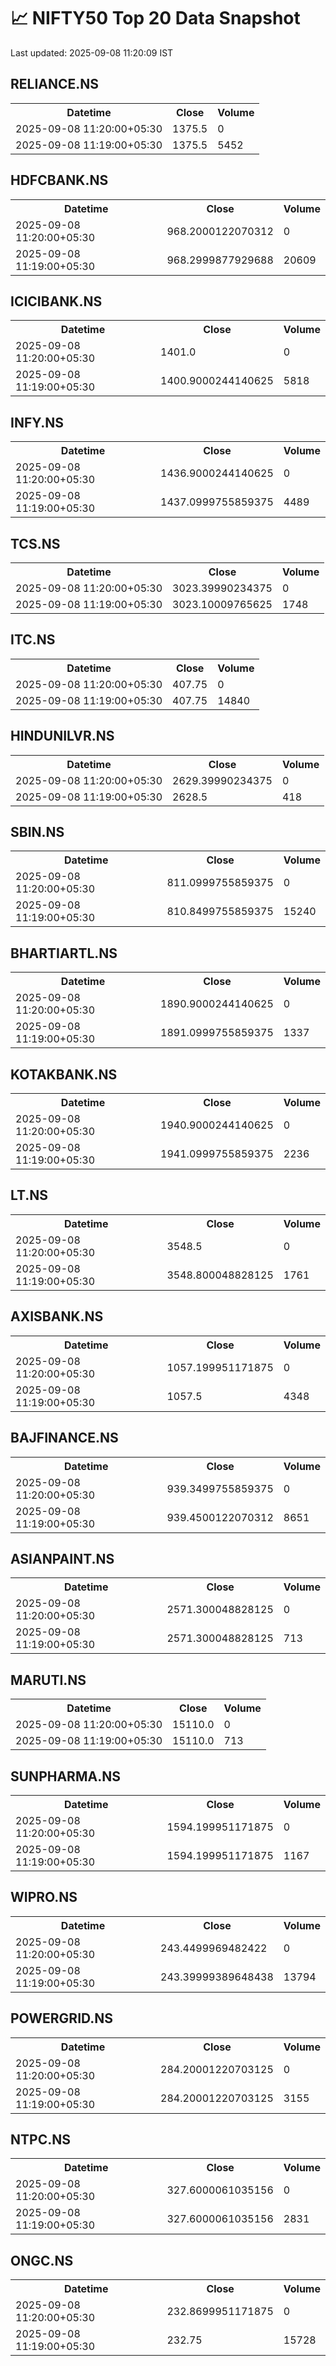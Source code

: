 # 📈 NIFTY50 Top 20 Data Snapshot

Last updated: 2025-09-08 11:20:09 IST

## RELIANCE.NS

<table>
  <tr><th>Datetime</th><th>Close</th><th>Volume</th></tr>
  <tr><td>2025-09-08 11:20:00+05:30</td><td>1375.5</td><td>0</td></tr>
  <tr><td>2025-09-08 11:19:00+05:30</td><td>1375.5</td><td>5452</td></tr>
</table>

## HDFCBANK.NS

<table>
  <tr><th>Datetime</th><th>Close</th><th>Volume</th></tr>
  <tr><td>2025-09-08 11:20:00+05:30</td><td>968.2000122070312</td><td>0</td></tr>
  <tr><td>2025-09-08 11:19:00+05:30</td><td>968.2999877929688</td><td>20609</td></tr>
</table>

## ICICIBANK.NS

<table>
  <tr><th>Datetime</th><th>Close</th><th>Volume</th></tr>
  <tr><td>2025-09-08 11:20:00+05:30</td><td>1401.0</td><td>0</td></tr>
  <tr><td>2025-09-08 11:19:00+05:30</td><td>1400.9000244140625</td><td>5818</td></tr>
</table>

## INFY.NS

<table>
  <tr><th>Datetime</th><th>Close</th><th>Volume</th></tr>
  <tr><td>2025-09-08 11:20:00+05:30</td><td>1436.9000244140625</td><td>0</td></tr>
  <tr><td>2025-09-08 11:19:00+05:30</td><td>1437.0999755859375</td><td>4489</td></tr>
</table>

## TCS.NS

<table>
  <tr><th>Datetime</th><th>Close</th><th>Volume</th></tr>
  <tr><td>2025-09-08 11:20:00+05:30</td><td>3023.39990234375</td><td>0</td></tr>
  <tr><td>2025-09-08 11:19:00+05:30</td><td>3023.10009765625</td><td>1748</td></tr>
</table>

## ITC.NS

<table>
  <tr><th>Datetime</th><th>Close</th><th>Volume</th></tr>
  <tr><td>2025-09-08 11:20:00+05:30</td><td>407.75</td><td>0</td></tr>
  <tr><td>2025-09-08 11:19:00+05:30</td><td>407.75</td><td>14840</td></tr>
</table>

## HINDUNILVR.NS

<table>
  <tr><th>Datetime</th><th>Close</th><th>Volume</th></tr>
  <tr><td>2025-09-08 11:20:00+05:30</td><td>2629.39990234375</td><td>0</td></tr>
  <tr><td>2025-09-08 11:19:00+05:30</td><td>2628.5</td><td>418</td></tr>
</table>

## SBIN.NS

<table>
  <tr><th>Datetime</th><th>Close</th><th>Volume</th></tr>
  <tr><td>2025-09-08 11:20:00+05:30</td><td>811.0999755859375</td><td>0</td></tr>
  <tr><td>2025-09-08 11:19:00+05:30</td><td>810.8499755859375</td><td>15240</td></tr>
</table>

## BHARTIARTL.NS

<table>
  <tr><th>Datetime</th><th>Close</th><th>Volume</th></tr>
  <tr><td>2025-09-08 11:20:00+05:30</td><td>1890.9000244140625</td><td>0</td></tr>
  <tr><td>2025-09-08 11:19:00+05:30</td><td>1891.0999755859375</td><td>1337</td></tr>
</table>

## KOTAKBANK.NS

<table>
  <tr><th>Datetime</th><th>Close</th><th>Volume</th></tr>
  <tr><td>2025-09-08 11:20:00+05:30</td><td>1940.9000244140625</td><td>0</td></tr>
  <tr><td>2025-09-08 11:19:00+05:30</td><td>1941.0999755859375</td><td>2236</td></tr>
</table>

## LT.NS

<table>
  <tr><th>Datetime</th><th>Close</th><th>Volume</th></tr>
  <tr><td>2025-09-08 11:20:00+05:30</td><td>3548.5</td><td>0</td></tr>
  <tr><td>2025-09-08 11:19:00+05:30</td><td>3548.800048828125</td><td>1761</td></tr>
</table>

## AXISBANK.NS

<table>
  <tr><th>Datetime</th><th>Close</th><th>Volume</th></tr>
  <tr><td>2025-09-08 11:20:00+05:30</td><td>1057.199951171875</td><td>0</td></tr>
  <tr><td>2025-09-08 11:19:00+05:30</td><td>1057.5</td><td>4348</td></tr>
</table>

## BAJFINANCE.NS

<table>
  <tr><th>Datetime</th><th>Close</th><th>Volume</th></tr>
  <tr><td>2025-09-08 11:20:00+05:30</td><td>939.3499755859375</td><td>0</td></tr>
  <tr><td>2025-09-08 11:19:00+05:30</td><td>939.4500122070312</td><td>8651</td></tr>
</table>

## ASIANPAINT.NS

<table>
  <tr><th>Datetime</th><th>Close</th><th>Volume</th></tr>
  <tr><td>2025-09-08 11:20:00+05:30</td><td>2571.300048828125</td><td>0</td></tr>
  <tr><td>2025-09-08 11:19:00+05:30</td><td>2571.300048828125</td><td>713</td></tr>
</table>

## MARUTI.NS

<table>
  <tr><th>Datetime</th><th>Close</th><th>Volume</th></tr>
  <tr><td>2025-09-08 11:20:00+05:30</td><td>15110.0</td><td>0</td></tr>
  <tr><td>2025-09-08 11:19:00+05:30</td><td>15110.0</td><td>713</td></tr>
</table>

## SUNPHARMA.NS

<table>
  <tr><th>Datetime</th><th>Close</th><th>Volume</th></tr>
  <tr><td>2025-09-08 11:20:00+05:30</td><td>1594.199951171875</td><td>0</td></tr>
  <tr><td>2025-09-08 11:19:00+05:30</td><td>1594.199951171875</td><td>1167</td></tr>
</table>

## WIPRO.NS

<table>
  <tr><th>Datetime</th><th>Close</th><th>Volume</th></tr>
  <tr><td>2025-09-08 11:20:00+05:30</td><td>243.4499969482422</td><td>0</td></tr>
  <tr><td>2025-09-08 11:19:00+05:30</td><td>243.39999389648438</td><td>13794</td></tr>
</table>

## POWERGRID.NS

<table>
  <tr><th>Datetime</th><th>Close</th><th>Volume</th></tr>
  <tr><td>2025-09-08 11:20:00+05:30</td><td>284.20001220703125</td><td>0</td></tr>
  <tr><td>2025-09-08 11:19:00+05:30</td><td>284.20001220703125</td><td>3155</td></tr>
</table>

## NTPC.NS

<table>
  <tr><th>Datetime</th><th>Close</th><th>Volume</th></tr>
  <tr><td>2025-09-08 11:20:00+05:30</td><td>327.6000061035156</td><td>0</td></tr>
  <tr><td>2025-09-08 11:19:00+05:30</td><td>327.6000061035156</td><td>2831</td></tr>
</table>

## ONGC.NS

<table>
  <tr><th>Datetime</th><th>Close</th><th>Volume</th></tr>
  <tr><td>2025-09-08 11:20:00+05:30</td><td>232.8699951171875</td><td>0</td></tr>
  <tr><td>2025-09-08 11:19:00+05:30</td><td>232.75</td><td>15728</td></tr>
</table>

